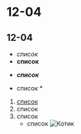 # 12-04
## 12-04
* *список*
* **список**
- ***список***
+ список \*
1. [список](https://lms.algoritmika.org "Алгоритмика")
2. список
5. список
   + список
![Котик](cat.png)
